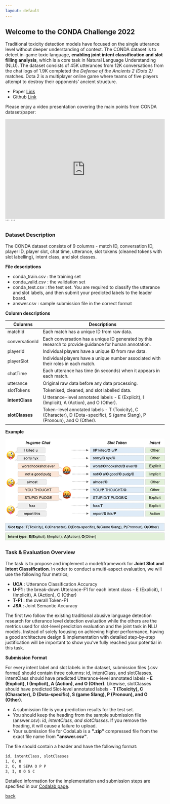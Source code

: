 ```yaml
---
layout: default
---
```


## Welcome to the CONDA Challenge 2022

Traditional toxicity detection models have focused on the single utterance level without deeper understanding of context. The CONDA dataset is to detect in-game toxic language, **enabling joint intent classification and slot filling analysis**, which is a core task in Natural Language Understanding (NLU). The dataset consists of 45K utterances from 12K conversations from the chat logs of 1.9K completed the _Defense of the Ancients 2 (Dota 2)_ matches. Dota 2 is a multiplayer online game where teams of five players attempt to destroy their opponents' ancient structure.
- Paper [Link](https://arxiv.org/abs/2106.06213)
- Github [Link](https://github.com/usydnlp/CONDA)

Please enjoy a video presentation covering the main points from CONDA dataset/paper:
<iframe width="100%" height="315" align="center" src="https://www.youtube.com/embed/qRCPSSUuf18" title="YouTube video player" frameborder="0" allow="accelerometer; autoplay; clipboard-write; encrypted-media; gyroscope; picture-in-picture" allowfullscreen></iframe>
```
```


### Dataset Description
The CONDA dataset consists of 9 columns - match ID, conversation ID, player ID, player slot, chat time, utterance, slot tokens (cleaned tokens with slot labelling), intent class, and slot classes.

**File descriptions**
- conda_train.csv : the training set
- conda_valid.csv : the validation set
- conda_test.csv : the test set. You are required to classify the utterance and slot labels, and then submit your predicted labels to the leader board.
- answer.csv : sample submission file in the correct format

**Column descriptions**

Columns | Descriptions
------------ | -------------
matchId| Each match has a unique ID from raw data.
conversationId | Each conversation has a unique ID generated by this research to provide guidance for human annotation.
playerId | Individual players have a unique ID from raw data.
playerSlot | Individual players have a unique number associated with their roles in each match.
chatTime | Each utterance has time (in seconds) when it appears in each match. 
utterance | Original raw data before any data processing.
slotTokens | Tokenised, cleaned, and slot labelled data.
**intentClass** | U tterance-level annotated labels - E (Explicit), I (Implicit), A (Action), and O (Other).
**slotClasses** | Token-level annotated labels - T (Toxicity), C (Character), D (Dota-specific), S (game Slang), P (Pronoun), and O (Other).


**Example**

<p align="center">
  <img width="600" src="/figure1_ingame.png">
</p>


### Task & Evaluation Overview

The task is to propose and implement a model/framework for **Joint Slot and Intent Classification**. In order to conduct a multi-aspect evaluation, we will use the following four metrics; 

- **UCA** : Utterance Classification Accuracy
- **U-F1** : the break-down Utterance-F1 for each intent class - E (Explicit), I (Implicit), A (Action), O (Other)
- **T-F1** : the overall Token-F1 
- **JSA** : Joint Semantic Accuracy

The first two follow the existing traditional abusive language detection research for utterance level detection evaluation while the others are the metrics used for slot-level prediction evaluation and the joint task in NLU models. Instead of solely focusing on achieving higher performance, having a good architecture design & implementation with detailed step-by-step justification will be important to show you’ve fully reached your potential in this task. 

**Submission Format**

For every intent label and slot labels in the dataset, submission files (.csv format) should contain three columns: id, intentClass, and slotClasses. intentClass should have predicted Utterance-level annotated labels - **E (Explicit), I (Implicit), A (Action), and O (Other)**. Likewise, slotClasses should have predicted Slot-level annotated labels - **T (Toxicity), C (Character), D (Dota-specific), S (game Slang), P (Pronoun), and O (Other)**.

- A submission file is your prediction results for the test set.
- You should keep the heading from the sample submission file (answer.csv): _id, intentClass, and slotClasses_. If you remove the heading, it will cause a failure to upload.
- Your submission file for CodaLab is a **".zip"** compressed file from the exact file name from **"answer.csv"**. 

The file should contain a header and have the following format:

```
id, intentClass, slotClasses
1, O, O
2, O, O SEPA O P P
3, I, O O S C
```

Detailed information for the implementation and submission steps are specified in our [Codalab page](https://competitions.codalab.org/). 

[back](./)
